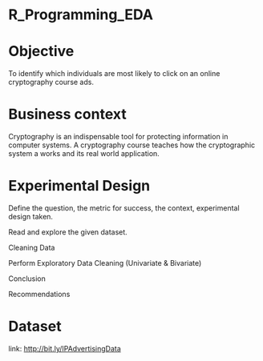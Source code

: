 # R_Programming_EDA

# Objective
To identify which individuals are most likely to click on an online cryptography course ads.

# Business context

Cryptography is an indispensable tool for protecting information in computer systems. A cryptography course teaches how the cryptographic system a works and its real world application.

# Experimental Design

Define the question, the metric for success, the context, experimental design taken.

Read and explore the given dataset.

Cleaning Data

Perform Exploratory Data Cleaning (Univariate & Bivariate)

Conclusion

Recommendations

# Dataset
link: http://bit.ly/IPAdvertisingData
